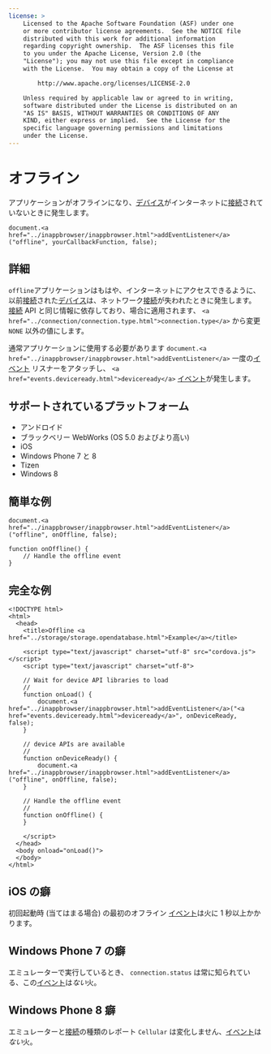 ```yaml
---
license: >
    Licensed to the Apache Software Foundation (ASF) under one
    or more contributor license agreements.  See the NOTICE file
    distributed with this work for additional information
    regarding copyright ownership.  The ASF licenses this file
    to you under the Apache License, Version 2.0 (the
    "License"); you may not use this file except in compliance
    with the License.  You may obtain a copy of the License at

        http://www.apache.org/licenses/LICENSE-2.0

    Unless required by applicable law or agreed to in writing,
    software distributed under the License is distributed on an
    "AS IS" BASIS, WITHOUT WARRANTIES OR CONDITIONS OF ANY
    KIND, either express or implied.  See the License for the
    specific language governing permissions and limitations
    under the License.
---
```


# オフライン

アプリケーションがオフラインになり、<a href="../device/device.html">デバイス</a>がインターネットに<a href="../connection/connection.html">接続</a>されていないときに発生します。

    document.<a href="../inappbrowser/inappbrowser.html">addEventListener</a>("offline", yourCallbackFunction, false);
    

## 詳細

`offline`アプリケーションはもはや、インターネットにアクセスできるように、以前<a href="../connection/connection.html">接続</a>された<a href="../device/device.html">デバイス</a>は、ネットワーク<a href="../connection/connection.html">接続</a>が失われたときに発生します。 <a href="../connection/connection.html">接続</a> API と同じ情報に依存しており、場合に適用されます、 `<a href="../connection/connection.type.html">connection.type</a>` から変更 `NONE` 以外の値にします。

通常アプリケーションに使用する必要があります `document.<a href="../inappbrowser/inappbrowser.html">addEventListener</a>` 一度の<a href="events.html">イベント</a> リスナーをアタッチし、 `<a href="events.deviceready.html">deviceready</a>` <a href="events.html">イベント</a>が発生します。

## サポートされているプラットフォーム

*   アンドロイド
*   ブラックベリー WebWorks (OS 5.0 およびより高い)
*   iOS
*   Windows Phone 7 と 8
*   Tizen
*   Windows 8

## 簡単な例

    document.<a href="../inappbrowser/inappbrowser.html">addEventListener</a>("offline", onOffline, false);
    
    function onOffline() {
        // Handle the offline event
    }
    

## 完全な例

    <!DOCTYPE html>
    <html>
      <head>
        <title>Offline <a href="../storage/storage.opendatabase.html">Example</a></title>
    
        <script type="text/javascript" charset="utf-8" src="cordova.js"></script>
        <script type="text/javascript" charset="utf-8">
    
        // Wait for device API libraries to load
        //
        function onLoad() {
            document.<a href="../inappbrowser/inappbrowser.html">addEventListener</a>("<a href="events.deviceready.html">deviceready</a>", onDeviceReady, false);
        }
    
        // device APIs are available
        //
        function onDeviceReady() {
            document.<a href="../inappbrowser/inappbrowser.html">addEventListener</a>("offline", onOffline, false);
        }
    
        // Handle the offline event
        //
        function onOffline() {
        }
    
        </script>
      </head>
      <body onload="onLoad()">
      </body>
    </html>
    

## iOS の癖

初回起動時 (当てはまる場合) の最初のオフライン <a href="events.html">イベント</a>は火に 1 秒以上かかります。

## Windows Phone 7 の癖

エミュレーターで実行しているとき、 `connection.status` は常に知られている、この<a href="events.html">イベント</a>は*ない*火。

## Windows Phone 8 癖

エミュレーターと<a href="../connection/connection.html">接続</a>の種類のレポート `Cellular` は変化しません、<a href="events.html">イベント</a>は*ない*火。